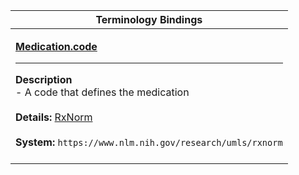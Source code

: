 |Terminology Bindings|
|---|
|<p>**[Medication.code](https://hl7.org/fhir/R4/medicationrequest-definitions.html#Medication.code)**<hr>**Description**<br>- A code that defines the medication<br><br>**Details:** [RxNorm](https://www.nlm.nih.gov/research/umls/rxnorm/index.html)<br><br>**System:** `https://www.nlm.nih.gov/research/umls/rxnorm`<br><br>|
